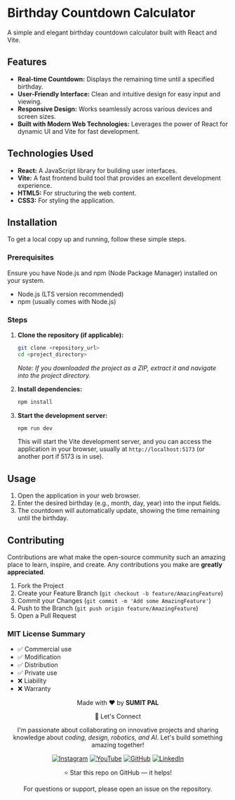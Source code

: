 # Birthday Countdown Calculator

A simple and elegant birthday countdown calculator built with React and Vite.

## Features

*   **Real-time Countdown:** Displays the remaining time until a specified birthday.
*   **User-Friendly Interface:** Clean and intuitive design for easy input and viewing.
*   **Responsive Design:** Works seamlessly across various devices and screen sizes.
*   **Built with Modern Web Technologies:** Leverages the power of React for dynamic UI and Vite for fast development.

## Technologies Used

*   **React:** A JavaScript library for building user interfaces.
*   **Vite:** A fast frontend build tool that provides an excellent development experience.
*   **HTML5:** For structuring the web content.
*   **CSS3:** For styling the application.

## Installation

To get a local copy up and running, follow these simple steps.

### Prerequisites

Ensure you have Node.js and npm (Node Package Manager) installed on your system.

*   Node.js (LTS version recommended)
*   npm (usually comes with Node.js)

### Steps

1.  **Clone the repository (if applicable):**

    ```bash
    git clone <repository_url>
    cd <project_directory>
    ```

    *Note: If you downloaded the project as a ZIP, extract it and navigate into the project directory.*

2.  **Install dependencies:**

    ```bash
    npm install
    ```

3.  **Start the development server:**

    ```bash
    npm run dev
    ```

    This will start the Vite development server, and you can access the application in your browser, usually at `http://localhost:5173` (or another port if 5173 is in use).

## Usage

1.  Open the application in your web browser.
2.  Enter the desired birthday (e.g., month, day, year) into the input fields.
3.  The countdown will automatically update, showing the time remaining until the birthday.

## Contributing

Contributions are what make the open-source community such an amazing place to learn, inspire, and create. Any contributions you make are **greatly appreciated**.

1.  Fork the Project
2.  Create your Feature Branch (`git checkout -b feature/AmazingFeature`)
3.  Commit your Changes (`git commit -m 'Add some AmazingFeature'`)
4.  Push to the Branch (`git push origin feature/AmazingFeature`)
5.  Open a Pull Request


### MIT License Summary
- ✅ Commercial use
- ✅ Modification
- ✅ Distribution
- ✅ Private use
- ❌ Liability
- ❌ Warranty


<div align="center">
<p>Made with ❤️ by <strong>SUMIT PAL</strong></p>

🌟 Let's Connect

I'm passionate about collaborating on innovative projects and sharing knowledge about *coding, design, robotics, and AI*. Let's build something amazing together!  

[![Instagram](https://img.icons8.com/fluency/48/instagram-new.png)](https://www.instagram.com/sumittech_360)  [![YouTube](https://img.icons8.com/fluency/48/youtube-play.png)](https://youtube.com/channel/UCiPxbNaC7dloVut6Jc5xHIQ)  [![GitHub](https://img.icons8.com/fluency/48/github.png)](https://github.com/InnovativeSumit)  [![LinkedIn](https://img.icons8.com/fluency/48/linkedin.png)](https://www.linkedin.com/in/sumit-pal-40511a339) 

⭐ Star this repo on GitHub — it helps!

<p>For questions or support, please open an issue on the repository.</p>
</div>




